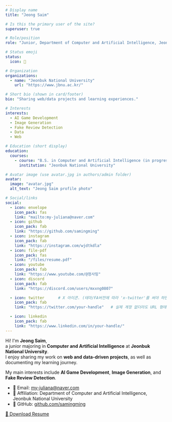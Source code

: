```yaml
---
# Display name
title: "Jeong Saim"

# Is this the primary user of the site?
superuser: true

# Role/position
role: "Junior, Department of Computer and Artificial Intelligence, Jeonbuk National University"

# Status emoji
status:
  icon: 🐶

# Organization
organizations:
  - name: "Jeonbuk National University"
    url: "https://www.jbnu.ac.kr/"

# Short bio (shown in card/footer)
bio: "Sharing web/data projects and learning experiences."

# Interests
interests:
  - AI Game Development
  - Image Generation
  - Fake Review Detection
  - Data
  - Web

# Education (short display)
education:
  courses:
    - course: "B.S. in Computer and Artificial Intelligence (in progress)"
      institution: "Jeonbuk National University"

# Avatar image (use avatar.jpg in authors/admin folder)
avatar:
  image: "avatar.jpg"
  alt_text: "Jeong Saim profile photo"

# Social/links
social:
  - icon: envelope
    icon_pack: fas
    link: "mailto:my-juliana@naver.com"
  - icon: github
    icon_pack: fab
    link: "https://github.com/samingming"
  - icon: instagram
    icon_pack: fab
    link: "https://instagram.com/wjdtkdla"
  - icon: file-pdf
    icon_pack: fas
    link: "/files/resume.pdf"
  - icon: youtube
    icon_pack: fab
    link: "https://www.youtube.com/@정사밍"
  - icon: discord
    icon_pack: fab
    link: "https://discord.com/users/mxxng0807"

  - icon: twitter      # X 아이콘. (테마/FA버전에 따라 'x-twitter'를 써야 하면 그렇게 바꿔도 됨)
    icon_pack: fab
    link: "https://twitter.com/your-handle"   # 실제 계정 없더라도 URL 형태로 넣어두기 추천

  - icon: linkedin
    icon_pack: fab
    link: "https://www.linkedin.com/in/your-handle/"
---
```

Hi! I'm **Jeong Saim**,  
a junior majoring in **Computer and Artificial Intelligence** at **Jeonbuk National University**.  
I enjoy sharing my work on **web and data-driven projects**, as well as documenting my learning journey.  

My main interests include **AI Game Development**, **Image Generation**, and **Fake Review Detection**.

- 📧 Email: my-juliana@naver.com  
- 🏫 Affiliation: Department of Computer and Artificial Intelligence, Jeonbuk National University  
- 🔗 GitHub: [github.com/samingming](https://github.com/samingming)

[📄 Download Resume](/files/resume.pdf)
